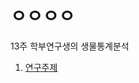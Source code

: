 # ㅇㅇㅇㅇ
13주 학부연구생의 생물통계분석


1. [연구주제](https://github.com/koojaekwan/Researcher_undergraduated/blob/master/%EC%97%B0%EA%B5%AC%EC%A3%BC%EC%A0%9Chtml.html)
